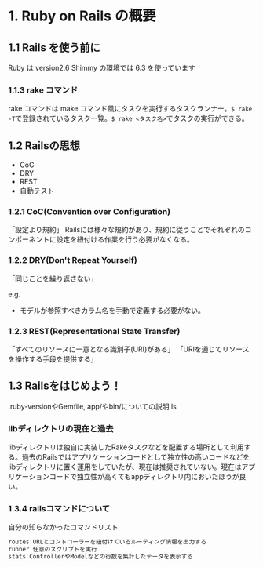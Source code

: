 # 1. Ruby on Rails の概要

## 1.1 Rails を使う前に

Ruby は version2.6
Shimmy の環境では 6.3 を使っています

### 1.1.3 rake コマンド

rake コマンドは make コマンド風にタスクを実行するタスクランナー。`$ rake -T`で登録されているタスク一覧。`$ rake <タスク名>`でタスクの実行ができる。

## 1.2 Railsの思想
- CoC
- DRY
- REST
- 自動テスト

### 1.2.1 CoC(Convention over Configuration)
「設定より規約」
Railsには様々な規約があり、規約に従うことでそれぞれのコンポーネントに設定を紐付ける作業を行う必要がなくなる。

### 1.2.2 DRY(Don't Repeat Yourself)
「同じことを繰り返さない」

e.g.
- モデルが参照すべきカラム名を手動で定義する必要がない。

### 1.2.3 REST(Representational State Transfer)
「すべてのリソースに一意となる識別子(URI)がある」
「URIを通じてリソースを操作する手段を提供する」

## 1.3 Railsをはじめよう！
.ruby-versionやGemfile, app/やbin/についての説明
ls

### libディレクトリの現在と過去
libディレクトリは独自に実装したRakeタスクなどを配置する場所として利用する。過去のRailsではアプリケーションコードとして独立性の高いコードなどをlibディレクトリに置く運用をしていたが、現在は推奨されていない。現在はアプリケーションコードで独立性が高くてもappディレクトリ内においたほうが良い。

### 1.3.4 railsコマンドについて
自分の知らなかったコマンドリスト
```bash
routes URLとコントローラーを紐付けているルーティング情報を出力する
runner 任意のスクリプトを実行
stats ControllerやModelなどの行数を集計したデータを表示する
```